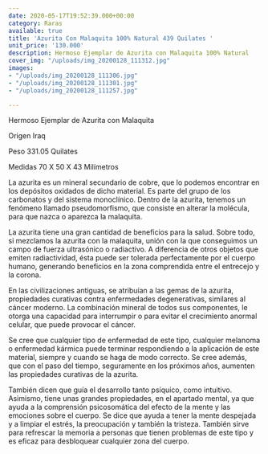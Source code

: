 ```yaml
---
date: 2020-05-17T19:52:39.000+00:00
category: Raras
available: true
title: 'Azurita Con Malaquita 100% Natural 439 Quilates '
unit_price: '130.000'
description: Hermoso Ejemplar de Azurita con Malaquita 100% Natural
cover_img: "/uploads/img_20200128_111312.jpg"
images:
- "/uploads/img_20200128_111306.jpg"
- "/uploads/img_20200128_111301.jpg"
- "/uploads/img_20200128_111257.jpg"

---
```

Hermoso Ejemplar de Azurita con Malaquita 

Origen Iraq 

Peso 331.05 Quilates 

Medidas 70 X 50 X 43 Milímetros

La azurita es un mineral secundario de cobre, que lo podemos encontrar en los depósitos oxidados de dicho material. Es parte del grupo de los carbonatos y del sistema monoclínico. Dentro de la azurita, tenemos un fenómeno llamado pseudomorfismo, que consiste en alterar la molécula, para que nazca o aparezca la malaquita.

La azurita tiene una gran cantidad de beneficios para la salud. Sobre todo, si mezclamos la azurita con la malaquita, unión con la que conseguimos un campo de fuerza ultrasónico o radiactivo. A diferencia de otros objetos que emiten radiactividad, ésta puede ser tolerada perfectamente por el cuerpo humano, generando beneficios en la zona comprendida entre el entrecejo y la corona.

En las civilizaciones antiguas, se atribuían a las gemas de la azurita, propiedades curativas contra enfermedades degenerativas, similares al cáncer moderno. La combinación mineral de todos sus componentes, le otorga una capacidad para interrumpir o para evitar el crecimiento anormal celular, que puede provocar el cáncer.

Se cree que cualquier tipo de enfermedad de este tipo, cualquier melanoma o enfermedad kármica puede terminar respondiendo a la aplicación de este material, siempre y cuando se haga de modo correcto. Se cree además, que con el paso del tiempo, seguramente en los próximos años, aumenten las propiedades curativas de la azurita.

También dicen que guía el desarrollo tanto psíquico, como intuitivo. Asimismo, tiene unas grandes propiedades, en el apartado mental, ya que ayuda a la comprensión psicosomática del efecto de la mente y las emociones sobre el cuerpo. Se dice que ayuda a tener la mente despejada y a limpiar el estrés, la preocupación y también la tristeza. También sirve para refrescar la memoria a personas que tienen problemas de este tipo y es eficaz para desbloquear cualquier zona del cuerpo.